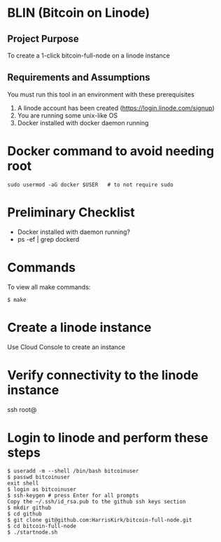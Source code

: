 # BLIN (Bitcoin on Linode)

## Project Purpose 
To create a 1-click bitcoin-full-node on a linode instance

## Requirements and Assumptions
You must run this tool in an environment with these prerequisites

1. A linode account has been created (https://login.linode.com/signup)
1. You are running some unix-like OS
1. Docker installed with docker daemon running

# Docker command to avoid needing root
```
sudo usermod -aG docker $USER   # to not require sudo
```

# Preliminary Checklist
* Docker installed with daemon running?
* ps -ef | grep dockerd

# Commands
To view all make commands:
```
$ make
```
# Create a linode instance 
Use Cloud Console to create an instance

# Verify connectivity to the linode instance
ssh root@<ip>

# Login to linode and perform these steps
```
$ useradd -m --shell /bin/bash bitcoinuser
$ passwd bitcoinuser
exit shell
$ login as bitcoinuser
$ ssh-keygen # press Enter for all prompts
Copy the ~/.ssh/id_rsa.pub to the github ssh keys section
$ mkdir github
$ cd github
$ git clone git@github.com:HarrisKirk/bitcoin-full-node.git
$ cd bitcoin-full-node
$ ./startnode.sh  
```









